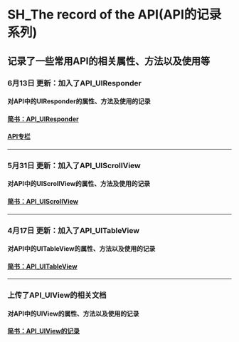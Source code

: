 # SH_The record of the API(API的记录系列)
## 记录了一些常用API的相关属性、方法以及使用等





### 6月13日 更新：加入了API_UIResponder

#### 对API中的UIResponder的属性、方法及使用的记录

#### [简书：API_UIResponder](http://www.jianshu.com/p/c393b92b6ba5)

#### [API专栏](http://www.jianshu.com/nb/10148295)

--------

### 5月31日 更新：加入了API_UIScrollView

#### 对API中的UIScrollView的属性、方法及使用的记录

#### [简书：API_UIScrollView](http://www.jianshu.com/p/6155e6d5a4cb)


--------


### 4月17日 更新：加入了API_UITableView

#### 对API中的UITableView的属性、方法以及使用的记录

#### [简书：API_UITableView](http://www.jianshu.com/p/a9faee9288a2)


--------



### 上传了API_UIView的相关文档

#### 对API中的UIView的属性、方法以及使用的记录

#### [简书：API_UIView的记录](http://www.jianshu.com/p/f9cb74a26c70)
